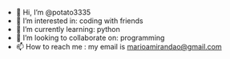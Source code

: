 - 👋 Hi, I’m @potato3335
- 👀 I’m interested in: coding with friends
- 🌱 I’m currently learning: python
- 💞️ I’m looking to collaborate on: programming 
- 📫 How to reach me : my email is marioamirandao@gmail.com

<!---
potato3335/potato3335 is a ✨ special ✨ repository because its `README.md` (this file) appears on your GitHub profile.
You can click the Preview link to take a look at your changes.
--->
